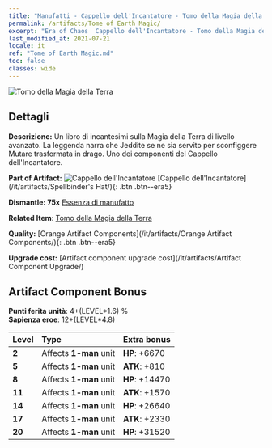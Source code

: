 ```yaml
---
title: "Manufatti - Cappello dell'Incantatore - Tomo della Magia della Terra"
permalink: /artifacts/Tome of Earth Magic/
excerpt: "Era of Chaos  Cappello dell'Incantatore - Tomo della Magia della Terra. Un libro di incantesimi sulla Magia della Terra di livello avanzato. La leggenda narra che Jeddite se ne sia servito per sconfiggere Mutare trasformata in drago. Uno dei componenti del Cappello dell'Incantatore."
last_modified_at: 2021-07-21
locale: it
ref: "Tome of Earth Magic.md"
toc: false
classes: wide
---
```


 ![Tomo della Magia della Terra](/images/t/artifact_40464.png)



## Dettagli

 **Descrizione:** Un libro di incantesimi sulla Magia della Terra di livello avanzato. La leggenda narra che Jeddite se ne sia servito per sconfiggere Mutare trasformata in drago. Uno dei componenti del Cappello dell'Incantatore.

 **Part of Artifact:** ![Cappello dell'Incantatore](/images/t/icon_artifact_46.png) [Cappello dell'Incantatore](/it/artifacts/Spellbinder's Hat/){: .btn .btn--era5}

 **Dismantle: 75x** [Essenza di manufatto](/ItemsIT/con_905/)

 **Related Item**: [Tomo della Magia della Terra](/ItemsIT/art_181/)

 **Quality:** [Orange Artifact Components](/it/artifacts/Orange Artifact Components/){: .btn .btn--era5}

 **Upgrade cost:** [Artifact component upgrade cost](/it/artifacts/Artifact Component Upgrade/)

## Artifact Component Bonus

  **Punti ferita unità**: 4+(LEVEL\*1.6) %<br/>**Sapienza eroe**: 12+(LEVEL\*4.8)

  |  Level  | Type |    Extra bonus  | 
  |:--------|:-----|:----------------| 
  | **2** | Affects **1-man** unit | **HP**: +6670 | 
  | **5** | Affects **1-man** unit | **ATK**: +810 | 
  | **8** | Affects **1-man** unit | **HP**: +14470 | 
  | **11** | Affects **1-man** unit | **ATK**: +1570 | 
  | **14** | Affects **1-man** unit | **HP**: +26640 | 
  | **17** | Affects **1-man** unit | **ATK**: +2330 | 
  | **20** | Affects **1-man** unit | **HP**: +31520 | 
